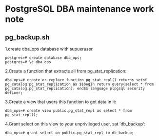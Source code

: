 # PostgreSQL DBA maintenance work note

## pg_backup.sh

1.create dba_ops database with supueruser
```
postgres=# create database dba_ops;
postgres=# \c dba_ops
```
2.Create a function that extracts all from pg_stat_replication:
```
dba_ops=# create or replace function pg_stat_repl() returns setof pg_catalog.pg_stat_replication as $$begin return query(select * from pg_catalog.pg_stat_replication); end$$ language plpgsql security definer;
```
3.Create a view that users this function to get data in it:
```
dba_ops=# create view public.pg_stat_repl as select * from pg_stat_repl();
```
4.Grant select on this view to your unprivileged user, sat 'db_backup':
```
dba_ops=# grant select on public.pg_stat_repl to db_backup;
```
